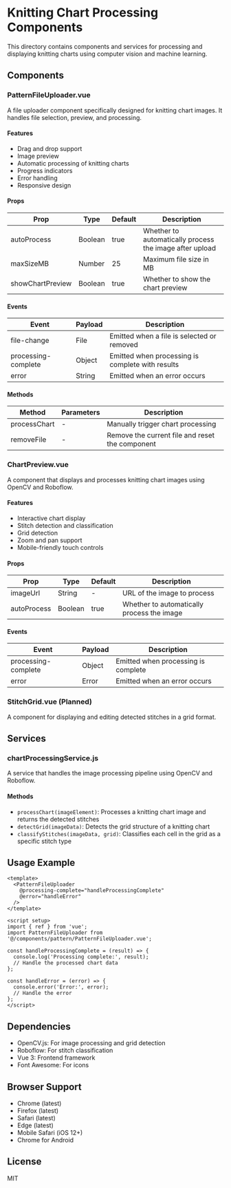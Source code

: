 # Knitting Chart Processing Components

This directory contains components and services for processing and displaying knitting charts using computer vision and machine learning.

## Components

### PatternFileUploader.vue

A file uploader component specifically designed for knitting chart images. It handles file selection, preview, and processing.

#### Features
- Drag and drop support
- Image preview
- Automatic processing of knitting charts
- Progress indicators
- Error handling
- Responsive design

#### Props
| Prop | Type | Default | Description |
|------|------|---------|-------------|
| autoProcess | Boolean | true | Whether to automatically process the image after upload |
| maxSizeMB | Number | 25 | Maximum file size in MB |
| showChartPreview | Boolean | true | Whether to show the chart preview |

#### Events
| Event | Payload | Description |
|-------|---------|-------------|
| file-change | File | Emitted when a file is selected or removed |
| processing-complete | Object | Emitted when processing is complete with results |
| error | String | Emitted when an error occurs |

#### Methods
| Method | Parameters | Description |
|--------|------------|-------------|
| processChart | - | Manually trigger chart processing |
| removeFile | - | Remove the current file and reset the component |

### ChartPreview.vue

A component that displays and processes knitting chart images using OpenCV and Roboflow.

#### Features
- Interactive chart display
- Stitch detection and classification
- Grid detection
- Zoom and pan support
- Mobile-friendly touch controls

#### Props
| Prop | Type | Default | Description |
|------|------|---------|-------------|
| imageUrl | String | - | URL of the image to process |
| autoProcess | Boolean | true | Whether to automatically process the image |

#### Events
| Event | Payload | Description |
|-------|---------|-------------|
| processing-complete | Object | Emitted when processing is complete |
| error | Error | Emitted when an error occurs |

### StitchGrid.vue (Planned)

A component for displaying and editing detected stitches in a grid format.

## Services

### chartProcessingService.js

A service that handles the image processing pipeline using OpenCV and Roboflow.

#### Methods
- `processChart(imageElement)`: Processes a knitting chart image and returns the detected stitches
- `detectGrid(imageData)`: Detects the grid structure of a knitting chart
- `classifyStitches(imageData, grid)`: Classifies each cell in the grid as a specific stitch type

## Usage Example

```vue
<template>
  <PatternFileUploader
    @processing-complete="handleProcessingComplete"
    @error="handleError"
  />
</template>

<script setup>
import { ref } from 'vue';
import PatternFileUploader from '@/components/pattern/PatternFileUploader.vue';

const handleProcessingComplete = (result) => {
  console.log('Processing complete:', result);
  // Handle the processed chart data
};

const handleError = (error) => {
  console.error('Error:', error);
  // Handle the error
};
</script>
```

## Dependencies

- OpenCV.js: For image processing and grid detection
- Roboflow: For stitch classification
- Vue 3: Frontend framework
- Font Awesome: For icons

## Browser Support

- Chrome (latest)
- Firefox (latest)
- Safari (latest)
- Edge (latest)
- Mobile Safari (iOS 12+)
- Chrome for Android

## License

MIT

